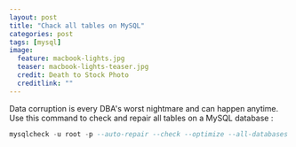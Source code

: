 ```yaml
---
layout: post
title: "Chack all tables on MySQL"
categories: post
tags: [mysql]
image:
  feature: macbook-lights.jpg
  teaser: macbook-lights-teaser.jpg
  credit: Death to Stock Photo
  creditlink: ""
---
```


Data corruption is every DBA's worst nightmare and can happen anytime. 
Use this command to check and repair all tables on a MySQL database :

```SQL
mysqlcheck -u root -p --auto-repair --check --optimize --all-databases
```

